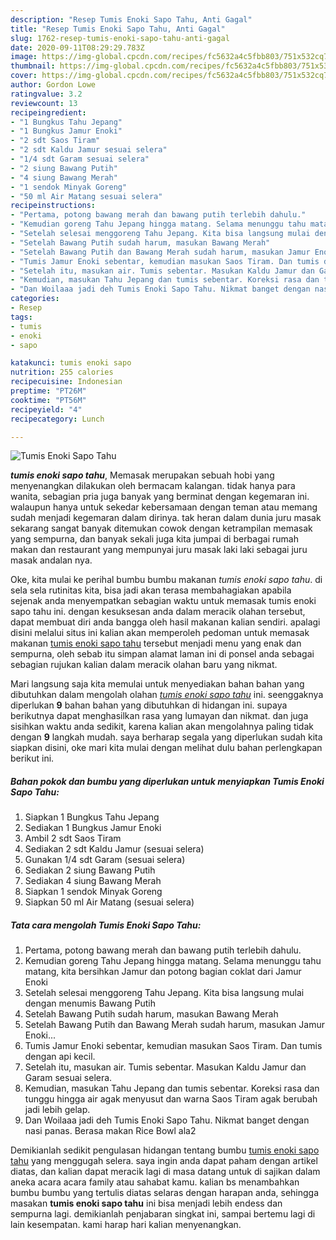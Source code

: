 ```yaml
---
description: "Resep Tumis Enoki Sapo Tahu, Anti Gagal"
title: "Resep Tumis Enoki Sapo Tahu, Anti Gagal"
slug: 1762-resep-tumis-enoki-sapo-tahu-anti-gagal
date: 2020-09-11T08:29:29.783Z
image: https://img-global.cpcdn.com/recipes/fc5632a4c5fbb803/751x532cq70/tumis-enoki-sapo-tahu-foto-resep-utama.jpg
thumbnail: https://img-global.cpcdn.com/recipes/fc5632a4c5fbb803/751x532cq70/tumis-enoki-sapo-tahu-foto-resep-utama.jpg
cover: https://img-global.cpcdn.com/recipes/fc5632a4c5fbb803/751x532cq70/tumis-enoki-sapo-tahu-foto-resep-utama.jpg
author: Gordon Lowe
ratingvalue: 3.2
reviewcount: 13
recipeingredient:
- "1 Bungkus Tahu Jepang"
- "1 Bungkus Jamur Enoki"
- "2 sdt Saos Tiram"
- "2 sdt Kaldu Jamur sesuai selera"
- "1/4 sdt Garam sesuai selera"
- "2 siung Bawang Putih"
- "4 siung Bawang Merah"
- "1 sendok Minyak Goreng"
- "50 ml Air Matang sesuai selera"
recipeinstructions:
- "Pertama, potong bawang merah dan bawang putih terlebih dahulu."
- "Kemudian goreng Tahu Jepang hingga matang. Selama menunggu tahu matang, kita bersihkan Jamur dan potong bagian coklat dari Jamur Enoki"
- "Setelah selesai menggoreng Tahu Jepang. Kita bisa langsung mulai dengan menumis Bawang Putih"
- "Setelah Bawang Putih sudah harum, masukan Bawang Merah"
- "Setelah Bawang Putih dan Bawang Merah sudah harum, masukan Jamur Enoki..."
- "Tumis Jamur Enoki sebentar, kemudian masukan Saos Tiram. Dan tumis dengan api kecil."
- "Setelah itu, masukan air. Tumis sebentar. Masukan Kaldu Jamur dan Garam sesuai selera."
- "Kemudian, masukan Tahu Jepang dan tumis sebentar. Koreksi rasa dan tunggu hingga air agak menyusut dan warna Saos Tiram agak berubah jadi lebih gelap."
- "Dan Woilaaa jadi deh Tumis Enoki Sapo Tahu. Nikmat banget dengan nasi panas. Berasa makan Rice Bowl ala2"
categories:
- Resep
tags:
- tumis
- enoki
- sapo

katakunci: tumis enoki sapo 
nutrition: 255 calories
recipecuisine: Indonesian
preptime: "PT26M"
cooktime: "PT56M"
recipeyield: "4"
recipecategory: Lunch

---
```



![Tumis Enoki Sapo Tahu](https://img-global.cpcdn.com/recipes/fc5632a4c5fbb803/751x532cq70/tumis-enoki-sapo-tahu-foto-resep-utama.jpg)

<b><i>tumis enoki sapo tahu</i></b>, Memasak merupakan sebuah hobi yang menyenangkan dilakukan oleh bermacam kalangan. tidak hanya para wanita, sebagian pria juga banyak yang berminat dengan kegemaran ini. walaupun hanya untuk sekedar kebersamaan dengan teman atau memang sudah menjadi kegemaran dalam dirinya. tak heran dalam dunia juru masak sekarang sangat banyak ditemukan cowok dengan ketrampilan memasak yang sempurna, dan banyak sekali juga kita jumpai di berbagai rumah makan dan restaurant yang mempunyai juru masak laki laki sebagai juru masak andalan nya.



Oke, kita mulai ke perihal bumbu bumbu makanan <i>tumis enoki sapo tahu</i>. di sela sela rutinitas kita, bisa jadi akan terasa membahagiakan apabila sejenak anda menyempatkan sebagian waktu untuk memasak tumis enoki sapo tahu ini. dengan kesuksesan anda dalam meracik olahan tersebut, dapat membuat diri anda bangga oleh hasil makanan kalian sendiri. apalagi disini melalui situs ini kalian akan memperoleh pedoman untuk memasak makanan <u>tumis enoki sapo tahu</u> tersebut menjadi menu yang enak dan sempurna, oleh sebab itu simpan alamat laman ini di ponsel anda sebagai sebagian rujukan kalian dalam meracik olahan baru yang nikmat.


Mari langsung saja kita memulai untuk menyediakan bahan bahan yang dibutuhkan dalam mengolah olahan <u><i>tumis enoki sapo tahu</i></u> ini. seenggaknya diperlukan <b>9</b> bahan bahan yang dibutuhkan di hidangan ini. supaya berikutnya dapat menghasilkan rasa yang lumayan dan nikmat. dan juga sisihkan waktu anda sedikit, karena kalian akan mengolahnya paling tidak dengan <b>9</b> langkah mudah. saya berharap segala yang diperlukan sudah kita siapkan disini, oke mari kita mulai dengan melihat dulu bahan perlengkapan berikut ini.

<!--inarticleads1-->

##### Bahan pokok dan bumbu yang diperlukan untuk menyiapkan Tumis Enoki Sapo Tahu:

1. Siapkan 1 Bungkus Tahu Jepang
1. Sediakan 1 Bungkus Jamur Enoki
1. Ambil 2 sdt Saos Tiram
1. Sediakan 2 sdt Kaldu Jamur (sesuai selera)
1. Gunakan 1/4 sdt Garam (sesuai selera)
1. Sediakan 2 siung Bawang Putih
1. Sediakan 4 siung Bawang Merah
1. Siapkan 1 sendok Minyak Goreng
1. Siapkan 50 ml Air Matang (sesuai selera)




<!--inarticleads2-->

##### Tata cara mengolah Tumis Enoki Sapo Tahu:

1. Pertama, potong bawang merah dan bawang putih terlebih dahulu.
1. Kemudian goreng Tahu Jepang hingga matang. Selama menunggu tahu matang, kita bersihkan Jamur dan potong bagian coklat dari Jamur Enoki
1. Setelah selesai menggoreng Tahu Jepang. Kita bisa langsung mulai dengan menumis Bawang Putih
1. Setelah Bawang Putih sudah harum, masukan Bawang Merah
1. Setelah Bawang Putih dan Bawang Merah sudah harum, masukan Jamur Enoki...
1. Tumis Jamur Enoki sebentar, kemudian masukan Saos Tiram. Dan tumis dengan api kecil.
1. Setelah itu, masukan air. Tumis sebentar. Masukan Kaldu Jamur dan Garam sesuai selera.
1. Kemudian, masukan Tahu Jepang dan tumis sebentar. Koreksi rasa dan tunggu hingga air agak menyusut dan warna Saos Tiram agak berubah jadi lebih gelap.
1. Dan Woilaaa jadi deh Tumis Enoki Sapo Tahu. Nikmat banget dengan nasi panas. Berasa makan Rice Bowl ala2




Demikianlah sedikit pengulasan hidangan tentang bumbu <u>tumis enoki sapo tahu</u> yang menggugah selera. saya ingin anda dapat paham dengan artikel diatas, dan kalian dapat meracik lagi di masa datang untuk di sajikan dalam aneka acara acara family atau sahabat kamu. kalian bs menambahkan bumbu bumbu yang tertulis diatas selaras dengan harapan anda, sehingga masakan <b>tumis enoki sapo tahu</b> ini bisa menjadi lebih endess dan sempurna lagi. demikianlah penjabaran singkat ini, sampai bertemu lagi di lain kesempatan. kami harap hari kalian menyenangkan.
